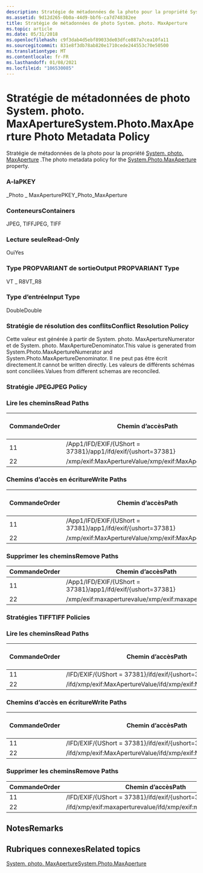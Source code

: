 ```yaml
---
description: Stratégie de métadonnées de la photo pour la propriété System. photo. MaxAperture.
ms.assetid: 9d12d265-0b0a-44d9-bbf6-ca7d748382ee
title: Stratégie de métadonnées de photo System. photo. MaxAperture
ms.topic: article
ms.date: 05/31/2018
ms.openlocfilehash: c9f3dab4d5ebf89033de03dfce887a7cea10fa11
ms.sourcegitcommit: 831e8f3db78ab820e1710cede244553c70e50500
ms.translationtype: MT
ms.contentlocale: fr-FR
ms.lasthandoff: 01/08/2021
ms.locfileid: "106530085"
---
```

# <a name="systemphotomaxaperture-photo-metadata-policy"></a><span data-ttu-id="5eb34-103">Stratégie de métadonnées de photo System. photo. MaxAperture</span><span class="sxs-lookup"><span data-stu-id="5eb34-103">System.Photo.MaxAperture Photo Metadata Policy</span></span>

<span data-ttu-id="5eb34-104">Stratégie de métadonnées de la photo pour la propriété [System. photo. MaxAperture](../properties/props-system-photo-maxaperture.md) .</span><span class="sxs-lookup"><span data-stu-id="5eb34-104">The photo metadata policy for the [System.Photo.MaxAperture](../properties/props-system-photo-maxaperture.md) property.</span></span>

### <a name="pkey"></a><span data-ttu-id="5eb34-105">A-la</span><span class="sxs-lookup"><span data-stu-id="5eb34-105">PKEY</span></span>

<span data-ttu-id="5eb34-106">\_Photo \_ MaxAperture</span><span class="sxs-lookup"><span data-stu-id="5eb34-106">PKEY\_Photo\_MaxAperture</span></span>

### <a name="containers"></a><span data-ttu-id="5eb34-107">Conteneurs</span><span class="sxs-lookup"><span data-stu-id="5eb34-107">Containers</span></span>

<span data-ttu-id="5eb34-108">JPEG, TIFF</span><span class="sxs-lookup"><span data-stu-id="5eb34-108">JPEG, TIFF</span></span>

### <a name="read-only"></a><span data-ttu-id="5eb34-109">Lecture seule</span><span class="sxs-lookup"><span data-stu-id="5eb34-109">Read-Only</span></span>

<span data-ttu-id="5eb34-110">Oui</span><span class="sxs-lookup"><span data-stu-id="5eb34-110">Yes</span></span>

### <a name="output-propvariant-type"></a><span data-ttu-id="5eb34-111">Type PROPVARIANT de sortie</span><span class="sxs-lookup"><span data-stu-id="5eb34-111">Output PROPVARIANT Type</span></span>

<span data-ttu-id="5eb34-112">VT \_ R8</span><span class="sxs-lookup"><span data-stu-id="5eb34-112">VT\_R8</span></span>

### <a name="input-type"></a><span data-ttu-id="5eb34-113">Type d’entrée</span><span class="sxs-lookup"><span data-stu-id="5eb34-113">Input Type</span></span>

<span data-ttu-id="5eb34-114">Double</span><span class="sxs-lookup"><span data-stu-id="5eb34-114">Double</span></span>

### <a name="conflict-resolution-policy"></a><span data-ttu-id="5eb34-115">Stratégie de résolution des conflits</span><span class="sxs-lookup"><span data-stu-id="5eb34-115">Conflict Resolution Policy</span></span>

<span data-ttu-id="5eb34-116">Cette valeur est générée à partir de System. photo. MaxApertureNumerator et de System. photo. MaxApertureDenominator.</span><span class="sxs-lookup"><span data-stu-id="5eb34-116">This value is generated from System.Photo.MaxApertureNumerator and System.Photo.MaxApertureDenominator.</span></span> <span data-ttu-id="5eb34-117">Il ne peut pas être écrit directement.</span><span class="sxs-lookup"><span data-stu-id="5eb34-117">It cannot be written directly.</span></span> <span data-ttu-id="5eb34-118">Les valeurs de différents schémas sont conciliées.</span><span class="sxs-lookup"><span data-stu-id="5eb34-118">Values from different schemas are reconciled.</span></span>

### <a name="jpeg-policy"></a><span data-ttu-id="5eb34-119">Stratégie JPEG</span><span class="sxs-lookup"><span data-stu-id="5eb34-119">JPEG Policy</span></span>

### <a name="read-paths"></a><span data-ttu-id="5eb34-120">Lire les chemins</span><span class="sxs-lookup"><span data-stu-id="5eb34-120">Read Paths</span></span>



| <span data-ttu-id="5eb34-121">Commande</span><span class="sxs-lookup"><span data-stu-id="5eb34-121">Order</span></span> | <span data-ttu-id="5eb34-122">Chemin d’accès</span><span class="sxs-lookup"><span data-stu-id="5eb34-122">Path</span></span>                          | <span data-ttu-id="5eb34-123">Format de disque</span><span class="sxs-lookup"><span data-stu-id="5eb34-123">Disk Format</span></span> |
|-------|-------------------------------|-------------|
| <span data-ttu-id="5eb34-124">1</span><span class="sxs-lookup"><span data-stu-id="5eb34-124">1</span></span>     | <span data-ttu-id="5eb34-125">/App1/IFD/EXIF/{UShort = 37381}</span><span class="sxs-lookup"><span data-stu-id="5eb34-125">/app1/ifd/exif/{ushort=37381}</span></span> |             |
| <span data-ttu-id="5eb34-126">2</span><span class="sxs-lookup"><span data-stu-id="5eb34-126">2</span></span>     | <span data-ttu-id="5eb34-127">/xmp/exif:MaxApertureValue</span><span class="sxs-lookup"><span data-stu-id="5eb34-127">/xmp/exif:MaxApertureValue</span></span>    |             |



 

### <a name="write-paths"></a><span data-ttu-id="5eb34-128">Chemins d’accès en écriture</span><span class="sxs-lookup"><span data-stu-id="5eb34-128">Write Paths</span></span>



| <span data-ttu-id="5eb34-129">Commande</span><span class="sxs-lookup"><span data-stu-id="5eb34-129">Order</span></span> | <span data-ttu-id="5eb34-130">Chemin d’accès</span><span class="sxs-lookup"><span data-stu-id="5eb34-130">Path</span></span>                          | <span data-ttu-id="5eb34-131">Format de disque</span><span class="sxs-lookup"><span data-stu-id="5eb34-131">Disk Format</span></span> |
|-------|-------------------------------|-------------|
| <span data-ttu-id="5eb34-132">1</span><span class="sxs-lookup"><span data-stu-id="5eb34-132">1</span></span>     | <span data-ttu-id="5eb34-133">/App1/IFD/EXIF/{UShort = 37381}</span><span class="sxs-lookup"><span data-stu-id="5eb34-133">/app1/ifd/exif/{ushort=37381}</span></span> |             |
| <span data-ttu-id="5eb34-134">2</span><span class="sxs-lookup"><span data-stu-id="5eb34-134">2</span></span>     | <span data-ttu-id="5eb34-135">/xmp/exif:MaxApertureValue</span><span class="sxs-lookup"><span data-stu-id="5eb34-135">/xmp/exif:MaxApertureValue</span></span>    |             |



 

### <a name="remove-paths"></a><span data-ttu-id="5eb34-136">Supprimer les chemins</span><span class="sxs-lookup"><span data-stu-id="5eb34-136">Remove Paths</span></span>



| <span data-ttu-id="5eb34-137">Commande</span><span class="sxs-lookup"><span data-stu-id="5eb34-137">Order</span></span> | <span data-ttu-id="5eb34-138">Chemin d’accès</span><span class="sxs-lookup"><span data-stu-id="5eb34-138">Path</span></span>                          |
|-------|-------------------------------|
| <span data-ttu-id="5eb34-139">1</span><span class="sxs-lookup"><span data-stu-id="5eb34-139">1</span></span>     | <span data-ttu-id="5eb34-140">/App1/IFD/EXIF/{UShort = 37381}</span><span class="sxs-lookup"><span data-stu-id="5eb34-140">/app1/ifd/exif/{ushort=37381}</span></span> |
| <span data-ttu-id="5eb34-141">2</span><span class="sxs-lookup"><span data-stu-id="5eb34-141">2</span></span>     | <span data-ttu-id="5eb34-142">/xmp/exif:maxaperturevalue</span><span class="sxs-lookup"><span data-stu-id="5eb34-142">/xmp/exif:maxaperturevalue</span></span>    |



 

### <a name="tiff-policies"></a><span data-ttu-id="5eb34-143">Stratégies TIFF</span><span class="sxs-lookup"><span data-stu-id="5eb34-143">TIFF Policies</span></span>

### <a name="read-paths"></a><span data-ttu-id="5eb34-144">Lire les chemins</span><span class="sxs-lookup"><span data-stu-id="5eb34-144">Read Paths</span></span>



| <span data-ttu-id="5eb34-145">Commande</span><span class="sxs-lookup"><span data-stu-id="5eb34-145">Order</span></span> | <span data-ttu-id="5eb34-146">Chemin d’accès</span><span class="sxs-lookup"><span data-stu-id="5eb34-146">Path</span></span>                           | <span data-ttu-id="5eb34-147">Format de disque</span><span class="sxs-lookup"><span data-stu-id="5eb34-147">Disk Format</span></span> |
|-------|--------------------------------|-------------|
| <span data-ttu-id="5eb34-148">1</span><span class="sxs-lookup"><span data-stu-id="5eb34-148">1</span></span>     | <span data-ttu-id="5eb34-149">/IFD/EXIF/{UShort = 37381}</span><span class="sxs-lookup"><span data-stu-id="5eb34-149">/ifd/exif/{ushort=37381}</span></span>       |             |
| <span data-ttu-id="5eb34-150">2</span><span class="sxs-lookup"><span data-stu-id="5eb34-150">2</span></span>     | <span data-ttu-id="5eb34-151">/ifd/xmp/exif:MaxApertureValue</span><span class="sxs-lookup"><span data-stu-id="5eb34-151">/ifd/xmp/exif:MaxApertureValue</span></span> |             |



 

### <a name="write-paths"></a><span data-ttu-id="5eb34-152">Chemins d’accès en écriture</span><span class="sxs-lookup"><span data-stu-id="5eb34-152">Write Paths</span></span>



| <span data-ttu-id="5eb34-153">Commande</span><span class="sxs-lookup"><span data-stu-id="5eb34-153">Order</span></span> | <span data-ttu-id="5eb34-154">Chemin d’accès</span><span class="sxs-lookup"><span data-stu-id="5eb34-154">Path</span></span>                           | <span data-ttu-id="5eb34-155">Format de disque</span><span class="sxs-lookup"><span data-stu-id="5eb34-155">Disk Format</span></span> |
|-------|--------------------------------|-------------|
| <span data-ttu-id="5eb34-156">1</span><span class="sxs-lookup"><span data-stu-id="5eb34-156">1</span></span>     | <span data-ttu-id="5eb34-157">/IFD/EXIF/{UShort = 37381}</span><span class="sxs-lookup"><span data-stu-id="5eb34-157">/ifd/exif/{ushort=37381}</span></span>       |             |
| <span data-ttu-id="5eb34-158">2</span><span class="sxs-lookup"><span data-stu-id="5eb34-158">2</span></span>     | <span data-ttu-id="5eb34-159">/ifd/xmp/exif:MaxApertureValue</span><span class="sxs-lookup"><span data-stu-id="5eb34-159">/ifd/xmp/exif:MaxApertureValue</span></span> |             |



 

### <a name="remove-paths"></a><span data-ttu-id="5eb34-160">Supprimer les chemins</span><span class="sxs-lookup"><span data-stu-id="5eb34-160">Remove Paths</span></span>



| <span data-ttu-id="5eb34-161">Commande</span><span class="sxs-lookup"><span data-stu-id="5eb34-161">Order</span></span> | <span data-ttu-id="5eb34-162">Chemin d’accès</span><span class="sxs-lookup"><span data-stu-id="5eb34-162">Path</span></span>                           |
|-------|--------------------------------|
| <span data-ttu-id="5eb34-163">1</span><span class="sxs-lookup"><span data-stu-id="5eb34-163">1</span></span>     | <span data-ttu-id="5eb34-164">/IFD/EXIF/{UShort = 37381}</span><span class="sxs-lookup"><span data-stu-id="5eb34-164">/ifd/exif/{ushort=37381}</span></span>       |
| <span data-ttu-id="5eb34-165">2</span><span class="sxs-lookup"><span data-stu-id="5eb34-165">2</span></span>     | <span data-ttu-id="5eb34-166">/ifd/xmp/exif:maxaperturevalue</span><span class="sxs-lookup"><span data-stu-id="5eb34-166">/ifd/xmp/exif:maxaperturevalue</span></span> |



 

## <a name="remarks"></a><span data-ttu-id="5eb34-167">Notes</span><span class="sxs-lookup"><span data-stu-id="5eb34-167">Remarks</span></span>

## <a name="related-topics"></a><span data-ttu-id="5eb34-168">Rubriques connexes</span><span class="sxs-lookup"><span data-stu-id="5eb34-168">Related topics</span></span>

<dl> <dt>

[<span data-ttu-id="5eb34-169">System. photo. MaxAperture</span><span class="sxs-lookup"><span data-stu-id="5eb34-169">System.Photo.MaxAperture</span></span>](../properties/props-system-photo-maxaperture.md)
</dt> </dl>

 

 
